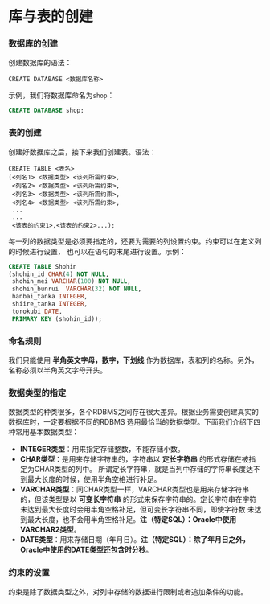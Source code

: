 库与表的创建
===================================
### 数据库的创建
创建数据库的语法：
```
CREATE DATABASE <数据库名称>
```
示例，我们将数据库命名为`shop`：
```sql
CREATE DATABASE shop;
```

### 表的创建
创建好数据库之后，接下来我们创建表。语法：
```
CREATE TABLE <表名>
(<列名1> <数据类型> <该列所需约束>,
 <列名2> <数据类型> <该列所需约束>,
 <列名3> <数据类型> <该列所需约束>,
 <列名4> <数据类型> <该列所需约束>,
 ...
 ...
 <该表的约束1>,<该表的约束2>...);
```
每一列的数据类型是必须要指定的，还要为需要的列设置约束。约束可以在定义列的时候进行设置，
也可以在语句的末尾进行设置。示例：
```sql
CREATE TABLE Shohin
(shohin_id CHAR(4) NOT NULL,
 shohin_mei VARCHAR(100) NOT NULL,
 shohin_bunrui  VARCHAR(32) NOT NULL,
 hanbai_tanka INTEGER,
 shiire_tanka INTEGER,
 torokubi DATE,
 PRIMARY KEY (shohin_id));
```

### 命名规则
我们只能使用 **半角英文字母，数字，下划线** 作为数据库，表和列的名称。另外，名称必须以半角英文字母开头。

### 数据类型的指定
数据类型的种类很多，各个RDBMS之间存在很大差异。根据业务需要创建真实的数据库时，一定要根据不同的RDBMS
选用最恰当的数据类型。下面我们介绍下四种常用基本数据类型：
+ **INTEGER类型**：用来指定存储整数，不能存储小数。
+ **CHAR类型**：是用来存储字符串的，字符串以 **定长字符串** 的形式存储在被指定为CHAR类型的列中。
所谓定长字符串，就是当列中存储的字符串长度达不到最大长度的时候，使用半角空格进行补足。
+ **VARCHAR类型**：同CHAR类型一样，VARCHAR类型也是用来存储字符串的，但该类型是以 **可变长字符串**
的形式来保存字符串的。定长字符串在字符未达到最大长度时会用半角空格补足，但可变长字符串不同，即使字符数
未达到最大长度，也不会用半角空格补足。**注（特定SQL）：Oracle中使用VARCHAR2类型**。
+ **DATE类型**：用来存储日期（年月日）。**注（特定SQL）：除了年月日之外，Oracle中使用的DATE类型还包含时分秒**。

### 约束的设置
约束是除了数据类型之外，对列中存储的数据进行限制或者追加条件的功能。
